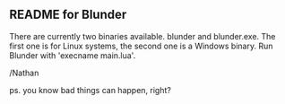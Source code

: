README for Blunder
------------------

There are currently two binaries available. blunder and blunder.exe. The first one is for Linux systems, the second one is a Windows binary. Run Blunder with 'execname main.lua'.

/Nathan

ps. you know bad things can happen, right?

